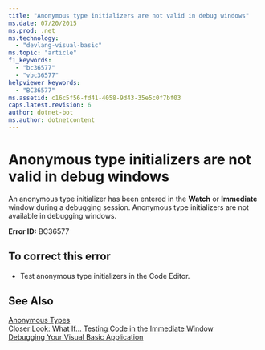 ```yaml
---
title: "Anonymous type initializers are not valid in debug windows"
ms.date: 07/20/2015
ms.prod: .net
ms.technology: 
  - "devlang-visual-basic"
ms.topic: "article"
f1_keywords: 
  - "bc36577"
  - "vbc36577"
helpviewer_keywords: 
  - "BC36577"
ms.assetid: c16c5f56-fd41-4058-9d43-35e5c0f7bf03
caps.latest.revision: 6
author: dotnet-bot
ms.author: dotnetcontent
---
```

# Anonymous type initializers are not valid in debug windows
An anonymous type initializer has been entered in the **Watch** or **Immediate** window during a debugging session. Anonymous type initializers are not available in debugging windows.  
  
 **Error ID:** BC36577  
  
## To correct this error  
  
-   Test anonymous type initializers in the Code Editor.  
  
## See Also  
 [Anonymous Types](../../visual-basic/programming-guide/language-features/objects-and-classes/anonymous-types.md)   
 [Closer Look: What If... Testing Code in the Immediate Window](http://msdn.microsoft.com/en-us/3613a627-09a4-44e1-9cc2-f2a29f4e0744)   
 [Debugging Your Visual Basic Application](../../visual-basic/developing-apps/debugging.md)
